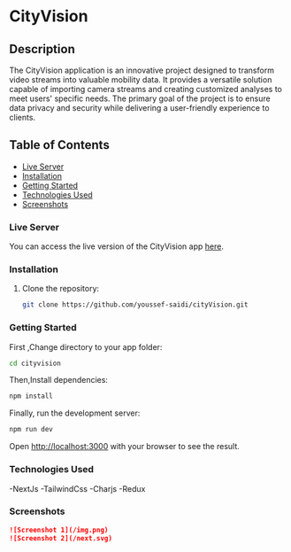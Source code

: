 # CityVision

## Description

The CityVision application is an innovative project designed to transform video streams into valuable mobility data. It provides a versatile solution capable of importing camera streams and creating customized analyses to meet users' specific needs. The primary goal of the project is to ensure data privacy and security while delivering a user-friendly experience to clients.

## Table of Contents

- [Live Server](#live-server)
- [Installation](#installation)
- [Getting Started](#getting-started)
- [Technologies Used](#technologies-used)
- [Screenshots](#screenshots)


### Live Server

You can access the live version of the CityVision app [here](https://city-vision.vercel.app).


### Installation


1. Clone the repository:

   ```bash
   git clone https://github.com/youssef-saidi/cityVision.git
   ```

### Getting Started

First ,Change directory to your app folder:
```bash
cd cityvision
```
Then,Install dependencies:
```bash
npm install
```
Finally, run the development server:

```bash
npm run dev
```
Open [http://localhost:3000](http://localhost:3000) with your browser to see the result.

### Technologies Used

-NextJs
-TailwindCss
-Charjs
-Redux


### Screenshots
```markdown
![Screenshot 1](/img.png)
![Screenshot 2](/next.svg)
``````

